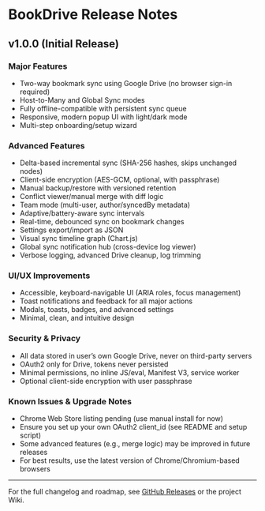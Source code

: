 # BookDrive Release Notes

## v1.0.0 (Initial Release)

### Major Features

- Two-way bookmark sync using Google Drive (no browser sign-in required)
- Host-to-Many and Global Sync modes
- Fully offline-compatible with persistent sync queue
- Responsive, modern popup UI with light/dark mode
- Multi-step onboarding/setup wizard

### Advanced Features

- Delta-based incremental sync (SHA-256 hashes, skips unchanged nodes)
- Client-side encryption (AES-GCM, optional, with passphrase)
- Manual backup/restore with versioned retention
- Conflict viewer/manual merge with diff logic
- Team mode (multi-user, author/syncedBy metadata)
- Adaptive/battery-aware sync intervals
- Real-time, debounced sync on bookmark changes
- Settings export/import as JSON
- Visual sync timeline graph (Chart.js)
- Global sync notification hub (cross-device log viewer)
- Verbose logging, advanced Drive cleanup, log trimming

### UI/UX Improvements

- Accessible, keyboard-navigable UI (ARIA roles, focus management)
- Toast notifications and feedback for all major actions
- Modals, toasts, badges, and advanced settings
- Minimal, clean, and intuitive design

### Security & Privacy

- All data stored in user’s own Google Drive, never on third-party servers
- OAuth2 only for Drive, tokens never persisted
- Minimal permissions, no inline JS/eval, Manifest V3, service worker
- Optional client-side encryption with user passphrase

### Known Issues & Upgrade Notes

- Chrome Web Store listing pending (use manual install for now)
- Ensure you set up your own OAuth2 client_id (see README and setup script)
- Some advanced features (e.g., merge logic) may be improved in future releases
- For best results, use the latest version of Chrome/Chromium-based browsers

---

For the full changelog and roadmap, see [GitHub Releases](https://github.com/your-org/bookdrive-extension/releases) or the project Wiki.
